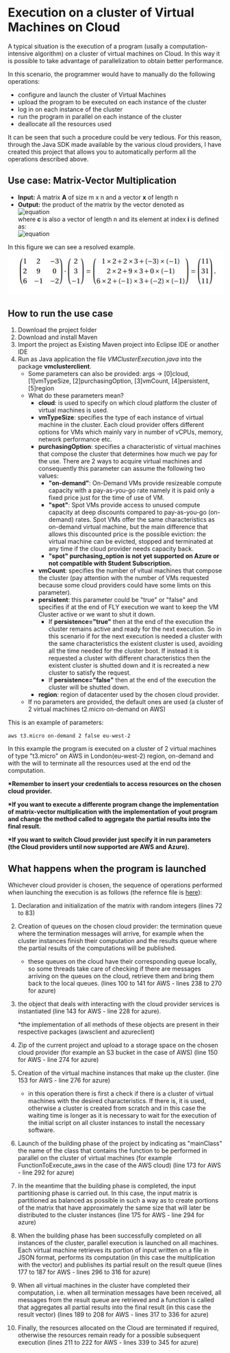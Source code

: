 # Execution on a cluster of Virtual Machines on Cloud
A typical situation is the execution of a program (usally a computation-intensive algorithm) on a cluster of virtual machines on Cloud. In this way it is possible to take advantage of parallelization to obtain better performance.

In this scenario, the programmer would have to manually do the following operations:
- configure and launch the cluster of Virtual Machines
- upload the program to be executed on each instance of the cluster
- log in on each instance of the cluster
- run the program in parallel on each instance of the cluster
- deallocate all the resources used

It can be seen that such a procedure could be very tedious. For this reason, through the Java SDK made available by the various cloud providers, I have created this project that allows you to automatically perform all the operations described above.

## Use case: Matrix-Vector Multiplication

- **Input:** A matrix **A** of size m x n and a vector **x** of length n
- **Output:** the product of the matrix by the vector denoted as <br>
![equation](https://latex.codecogs.com/png.image?\dpi{110}\bg{white}c&space;=&space;A&space;\cdot&space;x) <br>
where **c** is also a vector of length n and its element at index **i** is defined as: <br>
![equation](https://latex.codecogs.com/png.image?\dpi{110}\bg{white}c[i]&space;=&space;&space;\sum_{j=0}^{n-1}&space;A[i,j]&space;\cdot&space;x[j])

In this figure we can see a resolved example.<br>
![use case resolved](https://github.com/nicolaDeCristofaro/Execution_on_VMcluster_on_Cloud/blob/main/images/matrixVector_example.PNG?raw=true)

## How to run the use case

1. Download the project folder
2. Download and install Maven
3. Import the project as Existing Maven project into Eclipse IDE or another IDE
4. Run as Java application the file *VMClusterExecution.java* into the package **vmclusterclient**.
	- Some parameters can also be provided: args -> [0]cloud, [1]vmTypeSize, [2]purchasingOption, [3]vmCount, [4]persistent, [5]region
	- What do these parameters mean?
		- **cloud**: is used to specify on which cloud platform the cluster of virtual machines is used.
		- **vmTypeSize**: specifies the type of each instance of virtual machine in the cluster. Each cloud provider offers different options for VMs which mainly vary in number of vCPUs, memory, network performance etc.
		- **purchasingOption**: specifies a characteristic of virtual machines that compose the cluster that determines how much we pay for the use. There are 2 ways to acquire virtual machines and consequently this parameter can assume the following two values:
			- **"on-demand"**: On-Demand VMs provide resizeable compute capacity with a pay-as-you-go rate namely it is paid only a fixed price just for the time of use of VM.
			- **"spot"**: Spot VMs provide access to unused compute capacity at deep discounts compared to pay-as-you-go (on-demand) rates. Spot VMs offer the same characteristics as on-demand virtual machine, but the main difference that allows this discounted price is the possible eviction: the virtual machine can be evicted, stopped and terminated at any time if the cloud provider needs capacity back.
			- **"spot" purchasing_option is not yet supported on Azure or not compatible with Student Subscription.**
		- **vmCount**: specifies the number of vitual machines that compose the cluster (pay attention with the number of VMs requested because some cloud providers could have some limts on this parameter).
		- **persistent**: this parameter could be "true" or "false" and specifies if at the end of FLY execution we want to keep the VM Cluster active or we want to shut it down. 
			- If **persistence="true"** then at the end of the execution the cluster remains active and ready for the next execution. So in this scenario if for the next execution is needed a cluster with the same characteristics the existent cluster is used, avoiding all the time needed for the cluster boot. If instead it is requested a cluster with different characteristics then the existent cluster is shutted down and it is recreated a new cluster to satisfy the request. 
			- If **persistence="false"** then at the end of the execution the cluster will be shutted down.
		- **region**: region of datacenter used by the chosen cloud provider.
	- If no parameters are provided, the default ones are used (a cluster of 2 virtual machines t2.micro on-demand on AWS)

This is an example of parameters:
```
aws t3.micro on-demand 2 false eu-west-2
```
In this example the program is executed on a cluster of 2 virtual machines of type "t3.micro" on AWS in London(eu-west-2) region, on-demand and with the will to terminate all the resources used at the end od the computation.

**\*Remember to insert your credentials to access resources on the chosen cloud provider.**

**\*If you want to execute a differente program change the implementation of matrix-vector multiplication with the implementation of yout program and change the method called to aggregate the partial results into the final result.**

**\*If you want to switch Cloud provider just specify it in run parameters (the Cloud providers until now supported are AWS and Azure).**

## What happens when the program is launched
Whichever cloud provider is chosen, the sequence of operations performed when launching the execution is as follows (the refernce file is [here](https://github.com/nicolaDeCristofaro/Execution_on_VMcluster_on_Cloud/blob/main/src/main/java/vmclusterclient/VMClusterExecution.java)):
1. Declaration and initialization of the matrix with random integers (lines 72 to 83)
2. Creation of queues on the chosen cloud provider: the termination queue where the termination messages will arrive, for example when the cluster instances finish their computation and the results queue where the partial results of the computations will be published.
	- these queues on the cloud have their corresponding queue locally, so some threads take care of checking if there are messages arriving on the queues on the cloud, retrieve them and bring them back to the local queues. (lines 100 to 141 for AWS - lines 238 to 270 for azure)
3. the object that deals with interacting with the cloud provider services is instantiated (line 143 for AWS - line 228 for azure).

	\*the implementation of all methods of these objects are present in their respective packages (awsclient and azureclient)
4. Zip of the current project and upload to a storage space on the chosen cloud provider (for example an S3 bucket in the case of AWS) (line 150 for AWS - line 274 for azure)
5. Creation of the virtual machine instances that make up the cluster. (line 153 for AWS - line 276 for azure)
	- in this operation there is first a check if there is a cluster of virtual machines with the desired characteristics. If there is, it is used, otherwise a cluster is created from scratch and in this case the waiting time is longer as it is necessary to wait for the execution of the initial script on all cluster instances to install the necessary software.
6. Launch of the building phase of the project by indicating as "mainClass" the name of the class that contains the function to be performed in parallel on the cluster of virtual machines (for example FunctionToExecute_aws in the case of the AWS cloud) (line 173 for AWS - line 292 for azure)
7. In the meantime that the building phase is completed, the input partitioning phase is carried out. In this case, the input matrix is partitioned as balanced as possible in such a way as to create portions of the matrix that have approximately the same size that will later be distributed to the cluster instances (line 175 for AWS - line 294 for azure)
8. When the building phase has been successfully completed on all instances of the cluster, parallel execution is launched on all machines. Each virtual machine retrieves its portion of input written on a file in JSON format, performs its computation (in this case the multiplication with the vector) and publishes its partial result on the result queue (lines 177 to 187 for AWS - lines 296 to 316 for azure)
9. When all virtual machines in the cluster have completed their computation, i.e. when all termination messages have been received, all messages from the result queue are retrieved and a function is called that aggregates all partial results into the final result (in this case the result vector) (lines 189 to 208 for AWS - lines 317 to 336 for azure)
10. Finally, the resources allocated on the Cloud are terminated if required, otherwise the resources remain ready for a possible subsequent execution (lines 211 to 222 for AWS - lines 339 to 345 for azure)

